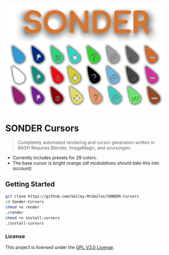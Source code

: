 ![SONDER](.github/banner-cursors.png?raw=true "SONDER Banner")
=======
# SONDER Cursors
> Completely automated rendering and cursor generation written in BASH
> Requires Blender, ImageMagic, and xcursorgen.

- Currently includes presets for 29 colors.
- The base cursor is bright orange (_all modulations should take this into account_)

## Getting Started
```bash
git clone https://github.com/Smiley-McSmiles/SONDER-Cursors
cd Sonder-Cursors
chmod +x render
./render
chmod +x install-cursors
./install-cursors
```


### License

   This project is licensed under the [GPL V3.0 License](https://github.com/Smiley-McSmiles/SONDER-Cursors/blob/main/LICENSE).
